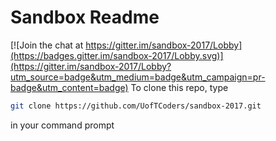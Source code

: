 # Sandbox Readme

[![Join the chat at https://gitter.im/sandbox-2017/Lobby](https://badges.gitter.im/sandbox-2017/Lobby.svg)](https://gitter.im/sandbox-2017/Lobby?utm_source=badge&utm_medium=badge&utm_campaign=pr-badge&utm_content=badge)
To clone this repo, type
```bash
git clone https://github.com/UofTCoders/sandbox-2017.git
```
in your command prompt
